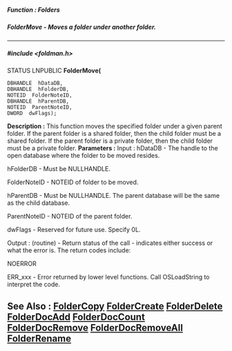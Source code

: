 ##### Function : Folders
##### FolderMove - Moves a folder under another folder.
---
##### #include <foldman.h>
STATUS LNPUBLIC **FolderMove(**

	DBHANDLE  hDataDB,
	DBHANDLE  hFolderDB,
	NOTEID  FolderNoteID,
	DBHANDLE  hParentDB,
	NOTEID  ParentNoteID,
	DWORD  dwFlags);
**Description :**
This function moves the specified folder under a given parent folder.  If the 
parent folder is a shared folder, then the child folder must be a shared 
folder.  If the parent folder is a private folder, then the child folder must 
be a private folder.
**Parameters :**
Input :
hDataDB  -  The handle to the open database where the folder to be moved resides.

hFolderDB  -  Must be NULLHANDLE.

FolderNoteID  -  NOTEID of folder to be moved.

hParentDB  -  Must be NULLHANDLE.  The parent database will be the same as the child database.

ParentNoteID  -  NOTEID of the parent folder.

dwFlags  -   Reserved for future use.  Specify  0L.

Output :
(routine)  -  Return status of the call - indicates either success or what the error is. The return codes include:

NOERROR

ERR_xxx - Error returned by lower level functions. Call OSLoadString to interpret the code.


**See Also :**
[FolderCopy](D:/md_files/FolderCopy.md)
[FolderCreate](D:/md_files/FolderCreate.md)
[FolderDelete](D:/md_files/FolderDelete.md)
[FolderDocAdd](D:/md_files/FolderDocAdd.md)
[FolderDocCount](D:/md_files/FolderDocCount.md)
[FolderDocRemove](D:/md_files/FolderDocRemove.md)
[FolderDocRemoveAll](D:/md_files/FolderDocRemoveAll.md)
[FolderRename](D:/md_files/FolderRename.md)
---
